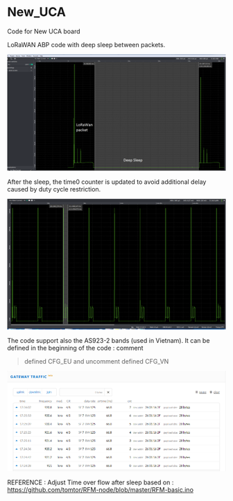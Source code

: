 # New_UCA
Code for New UCA board

LoRaWAN ABP code with deep sleep between packets.

![LoRaWan power](https://github.com/FabienFerrero/New_UCA/blob/master/Misc/lorawan.png "LoRaWan power")

After the sleep, the time0 counter is updated to avoid additional delay caused by duty cycle restriction.

![LoRaWan power](https://github.com/FabienFerrero/New_UCA/blob/master/Misc/lorawan2.png "LoRaWan power")


The code support also the AS923-2 bands (used in Vietnam).
It can be defined in the beginning of the code : comment
>defined CFG_EU 
and uncomment 
>defined CFG_VN

![LoRaWan power](https://github.com/FabienFerrero/New_UCA/blob/master/Misc/VN_bands.png "LoRaWan power")

REFERENCE : 
Adjust Time over flow after sleep based on : 
https://github.com/tomtor/RFM-node/blob/master/RFM-basic.ino

